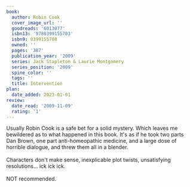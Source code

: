 ```yaml
---
book:
  author: Robin Cook
  cover_image_url: ''
  goodreads: '6013077'
  isbn13: '9780399155703'
  isbn9: 0399155708
  owned: ''
  pages: '387'
  publication_year: '2009'
  series: Jack Stapleton & Laurie Montgomery
  series_position: '2009'
  spine_color: ''
  tags: ''
  title: Intervention
plan:
  date_added: 2023-01-01
review:
  date_read: '2009-11-09'
  rating: '1'
---
```


Usually Robin Cook is a safe bet for a solid mystery.  Which leaves me bewildered as to what happened in this book. It's as if he took two parts Dan Brown, one part anti-homeopathic medicine, and a large dose of horrible dialogue, and threw them all in a blender. <br/><br/>Characters don't make sense, inexplicable plot twists, unsatisfying resolutions...  ick ick ick. <br/><br/>NOT recommended.
